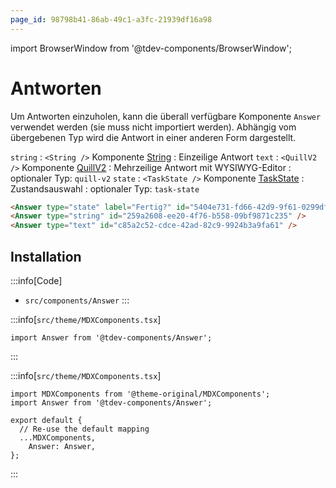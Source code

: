 ```yaml
---
page_id: 98798b41-86ab-49c1-a3fc-21939df16a98
---
```

import BrowserWindow from '@tdev-components/BrowserWindow';

# Antworten

Um Antworten einzuholen, kann die überall verfügbare Komponente `Answer` verwendet werden (sie muss nicht importiert werden). Abhängig vom übergebenen Typ wird die Antwort in einer anderen Form dargestellt.

`string`
: `<String />` Komponente [String](./string-answers.md)
: Einzeilige Antwort
`text`
: `<QuillV2 />` Komponente [QuillV2](./quill-v2.md)
: Mehrzeilige Antwort mit WYSIWYG-Editor
: optionaler Typ: `quill-v2`
`state`
: `<TaskState />` Komponente [TaskState](./task-state.md)
: Zustandsauswahl
: optionaler Typ: `task-state`



```md
<Answer type="state" label="Fertig?" id="5404e731-fd66-42d9-9f61-0299df6a032b" />
<Answer type="string" id="259a2608-ee20-4f76-b558-09bf9871c235" />
<Answer type="text" id="c85a2c52-cdce-42ad-82c9-9924b3a9fa61" />
```

<BrowserWindow>
    <Answer type="state" label="Fertig?" id="5404e731-fd66-42d9-9f61-0299df6a032b" />
    <Answer type="string" id="259a2608-ee20-4f76-b558-09bf9871c235" />
    <Answer type="text" id="be8bc52f-deac-4a84-95c9-60e4d18011b9" />
</BrowserWindow>

## Installation

:::info[Code]
- `src/components/Answer`
:::

:::info[`src/theme/MDXComponents.tsx`]
```tsx
import Answer from '@tdev-components/Answer';
```
:::

:::info[`src/theme/MDXComponents.tsx`]
```tsx {2,7}
import MDXComponents from '@theme-original/MDXComponents';
import Answer from '@tdev-components/Answer';

export default {
  // Re-use the default mapping
  ...MDXComponents,
    Answer: Answer,
};
```
:::

